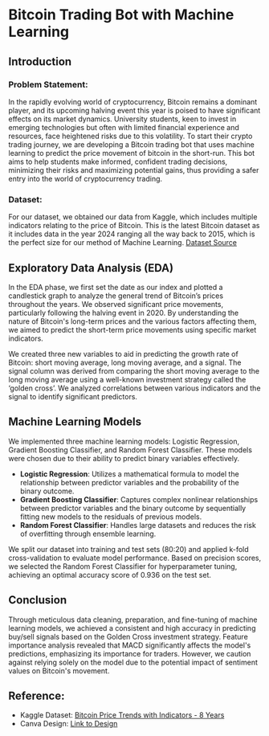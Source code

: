 # Bitcoin Trading Bot with Machine Learning

## Introduction

### Problem Statement:
In the rapidly evolving world of cryptocurrency, Bitcoin remains a dominant player, and its upcoming halving event this year is poised to have significant effects on its market dynamics. University students, keen to invest in emerging technologies but often with limited financial experience and resources, face heightened risks due to this volatility. To start their crypto trading journey, we are developing a Bitcoin trading bot that uses machine learning to predict the price movement of bitcoin in the short-run. This bot aims to help students make informed, confident trading decisions, minimizing their risks and maximizing potential gains, thus providing a safer entry into the world of cryptocurrency trading.

### Dataset:
For our dataset, we obtained our data from Kaggle, which includes multiple indicators relating to the price of Bitcoin. This is the latest Bitcoin dataset as it includes data in the year 2024 ranging all the way back to 2015, which is the perfect size for our method of Machine Learning. [Dataset Source](https://www.kaggle.com/datasets/aspillai/bitcoin-price-trends-with-indicators-8-years/data)

## Exploratory Data Analysis (EDA)

In the EDA phase, we first set the date as our index and plotted a candlestick graph to analyze the general trend of Bitcoin’s prices throughout the years. We observed significant price movements, particularly following the halving event in 2020. By understanding the nature of Bitcoin's long-term prices and the various factors affecting them, we aimed to predict the short-term price movements using specific market indicators.

We created three new variables to aid in predicting the growth rate of Bitcoin: short moving average, long moving average, and a signal. The signal column was derived from comparing the short moving average to the long moving average using a well-known investment strategy called the ‘golden cross’. We analyzed correlations between various indicators and the signal to identify significant predictors.

## Machine Learning Models

We implemented three machine learning models: Logistic Regression, Gradient Boosting Classifier, and Random Forest Classifier. These models were chosen due to their ability to predict binary variables effectively.

- **Logistic Regression**: Utilizes a mathematical formula to model the relationship between predictor variables and the probability of the binary outcome.
- **Gradient Boosting Classifier**: Captures complex nonlinear relationships between predictor variables and the binary outcome by sequentially fitting new models to the residuals of previous models.
- **Random Forest Classifier**: Handles large datasets and reduces the risk of overfitting through ensemble learning.

We split our dataset into training and test sets (80:20) and applied k-fold cross-validation to evaluate model performance. Based on precision scores, we selected the Random Forest Classifier for hyperparameter tuning, achieving an optimal accuracy score of 0.936 on the test set.

## Conclusion

Through meticulous data cleaning, preparation, and fine-tuning of machine learning models, we achieved a consistent and high accuracy in predicting buy/sell signals based on the Golden Cross investment strategy. Feature importance analysis revealed that MACD significantly affects the model's predictions, emphasizing its importance for traders. However, we caution against relying solely on the model due to the potential impact of sentiment values on Bitcoin's movement.

## Reference:
- Kaggle Dataset: [Bitcoin Price Trends with Indicators - 8 Years](https://www.kaggle.com/datasets/aspillai/bitcoin-price-trends-with-indicators-8-years/data)
- Canva Design: [Link to Design](https://www.canva.com/design/DAGDT6k5w7s/hNjkh6q51VQXo9xNVmw11w/view?utm_content=DAGDT6k5w7s&utm_campaign=designshare&utm_medium=link&utm_source=editor)
